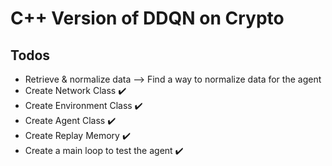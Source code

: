 # C++ Version of DDQN on Crypto

## Todos
- Retrieve & normalize data --> Find a way to normalize data for the agent 
- Create Network Class ✔️
- Create Environment Class  ✔️
- Create Agent Class ✔️
- Create Replay Memory ✔️
- Create a main loop to test the agent ✔️








